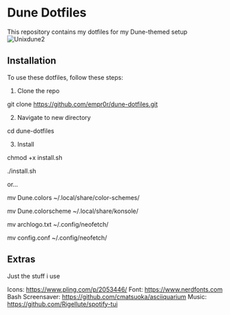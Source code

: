 # Dune Dotfiles

This repository contains my dotfiles for my Dune-themed setup
![Unixdune2](https://github.com/empr0r/dune-dotfiles/assets/165341203/9d5a4835-4b4b-4160-8c90-a090699f9885)

## Installation

To use these dotfiles, follow these steps:

1. Clone the repo

git clone https://github.com/empr0r/dune-dotfiles.git


2. Navigate to new directory

cd dune-dotfiles


3. Install

chmod +x install.sh

./install.sh



or...


mv Dune.colors ~/.local/share/color-schemes/

mv Dune.colorscheme ~/.local/share/konsole/

mv archlogo.txt ~/.config/neofetch/

mv config.conf ~/.config/neofetch/

## Extras
Just the stuff i use

Icons: https://www.pling.com/p/2053446/
Font: https://www.nerdfonts.com
Bash Screensaver: https://github.com/cmatsuoka/asciiquarium
Music: https://github.com/Rigellute/spotify-tui
